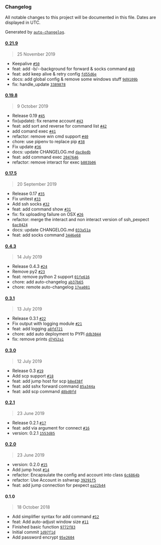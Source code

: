 ### Changelog

All notable changes to this project will be documented in this file. Dates are displayed in UTC.

Generated by [`auto-changelog`](https://github.com/CookPete/auto-changelog).

#### [0.21.9](https://github.com/WqyJh/sshx/compare/0.19.8...0.21.9)

> 25 November 2019

- Keepalive [`#50`](https://github.com/WqyJh/sshx/pull/50)
- feat: add -b/--background for forward & socks command [`#49`](https://github.com/WqyJh/sshx/pull/49)
- feat: add keep alive & retry config [`fd55d6e`](https://github.com/WqyJh/sshx/commit/fd55d6ee75fd716dab98eea589371ce8bc7f6cc9)
- docs: add global config & remove some windows stuff [`9d9109b`](https://github.com/WqyJh/sshx/commit/9d9109bdbda9edcaf4a6b639d486ae3777045f79)
- fix: handle_update [`3389878`](https://github.com/WqyJh/sshx/commit/33898780cbab02d4af2758a4c07c15910a6af9cd)

#### [0.19.8](https://github.com/WqyJh/sshx/compare/0.17.5...0.19.8)

> 9 October 2019

- Release 0.19 [`#45`](https://github.com/WqyJh/sshx/pull/45)
- fix(update): fix rename account [`#43`](https://github.com/WqyJh/sshx/pull/43)
- feat: add sort and reverse for command list [`#42`](https://github.com/WqyJh/sshx/pull/42)
- add comand exec [`#41`](https://github.com/WqyJh/sshx/pull/41)
- refactor: remove win cmd support [`#40`](https://github.com/WqyJh/sshx/pull/40)
- chore: use pipenv to replace pip [`#38`](https://github.com/WqyJh/sshx/pull/38)
- Fix update [`#36`](https://github.com/WqyJh/sshx/pull/36)
- docs: update CHANGELOG.md [`dac8edb`](https://github.com/WqyJh/sshx/commit/dac8edb1eaae3dd1c45364c24df33477f82baeff)
- feat: add command exec [`2047646`](https://github.com/WqyJh/sshx/commit/20476467d28742bf28bceca154009c4df1f094a7)
- refactor: remove interact for exec [`b803b06`](https://github.com/WqyJh/sshx/commit/b803b064fbe3a2ac56c11a2c2c745d9ae8d01704)

#### [0.17.5](https://github.com/WqyJh/sshx/compare/0.4.3...0.17.5)

> 20 September 2019

- Release 0.17 [`#35`](https://github.com/WqyJh/sshx/pull/35)
- Fix unitest [`#33`](https://github.com/WqyJh/sshx/pull/33)
- Add ssh socks [`#32`](https://github.com/WqyJh/sshx/pull/32)
- feat: add command show [`#31`](https://github.com/WqyJh/sshx/pull/31)
- fix: fix uploading failure on OSX [`#26`](https://github.com/WqyJh/sshx/pull/26)
- refactor: merge the interact and non interact version of ssh_pexpect [`6ac0424`](https://github.com/WqyJh/sshx/commit/6ac042412644745050fd2d85568c60b83a816d4e)
- docs: update CHANGELOG.md [`033a51a`](https://github.com/WqyJh/sshx/commit/033a51ac9585c3aed97a3d8698a9539443f651ea)
- feat: add socks command [`3446e68`](https://github.com/WqyJh/sshx/commit/3446e68bbe4d8849bd0ca6be26426b8066889b67)

#### [0.4.3](https://github.com/WqyJh/sshx/compare/0.3.1...0.4.3)

> 14 July 2019

- Release 0.4.3 [`#24`](https://github.com/WqyJh/sshx/pull/24)
- Remove py2 [`#23`](https://github.com/WqyJh/sshx/pull/23)
- feat: remove python 2 support [`01fe616`](https://github.com/WqyJh/sshx/commit/01fe6160dbe40bd336397297387e2a0b45777b1a)
- chore: add auto-changelog [`ab37b65`](https://github.com/WqyJh/sshx/commit/ab37b654d1fc52db3a631260d8fcfcffc4679a29)
- chore: remote auto-changelog [`17ea081`](https://github.com/WqyJh/sshx/commit/17ea081c8f615c79af04829709f62ba7efae83b5)

#### [0.3.1](https://github.com/WqyJh/sshx/compare/0.3.0...0.3.1)

> 13 July 2019

- Release 0.3.1 [`#22`](https://github.com/WqyJh/sshx/pull/22)
- Fix output with logging module [`#21`](https://github.com/WqyJh/sshx/pull/21)
- feat: add logging [`a8fd721`](https://github.com/WqyJh/sshx/commit/a8fd7210e556e145c9fdee7aac9a2d23f692520d)
- chore: add auto deployment to PYPI [`ddb3044`](https://github.com/WqyJh/sshx/commit/ddb304446121b13a39c09b8767c758ff0001b3d9)
- fix: remove prints [`d7452a1`](https://github.com/WqyJh/sshx/commit/d7452a1a498991b57130fbe5af78e7f957c0e8cf)

#### [0.3.0](https://github.com/WqyJh/sshx/compare/0.2.1...0.3.0)

> 12 July 2019

- Release 0.3 [`#19`](https://github.com/WqyJh/sshx/pull/19)
- Add scp support [`#18`](https://github.com/WqyJh/sshx/pull/18)
- feat: add jump host for scp [`b8ed38f`](https://github.com/WqyJh/sshx/commit/b8ed38fc1a93d1ba3d55695edd9b08ded7c1284c)
- feat: add sshx forward command [`85a344a`](https://github.com/WqyJh/sshx/commit/85a344ab6e081f6f807c4ff28d41d6c8ca3869c2)
- feat: add scp command [`48bd0fd`](https://github.com/WqyJh/sshx/commit/48bd0fd4200a9b9328c2c8b4b9379106a5ee9a40)

#### [0.2.1](https://github.com/WqyJh/sshx/compare/0.2.0...0.2.1)

> 23 June 2019

- Release 0.2.1 [`#17`](https://github.com/WqyJh/sshx/pull/17)
- feat: add via argument for connect [`#16`](https://github.com/WqyJh/sshx/pull/16)
- version: 0.2.1 [`1553d85`](https://github.com/WqyJh/sshx/commit/1553d85353dc9dd68734bb9184b2907f40ded419)

#### [0.2.0](https://github.com/WqyJh/sshx/compare/0.1.0...0.2.0)

> 23 June 2019

- version: 0.2.0 [`#15`](https://github.com/WqyJh/sshx/pull/15)
- Add jump host [`#14`](https://github.com/WqyJh/sshx/pull/14)
- refactor: Encapsulate the config and account into class [`6c6864b`](https://github.com/WqyJh/sshx/commit/6c6864bd296d1060f3d6fd873f2b4439df6900d0)
- refactor: Use Account in sshwrap [`39291f5`](https://github.com/WqyJh/sshx/commit/39291f5add0ffbe0e081989b58ba6914e09d7829)
- feat: add jump connection for pexpect [`ea22b44`](https://github.com/WqyJh/sshx/commit/ea22b4492ee2f3bd9f3892044e248d6f646e6513)

#### 0.1.0

> 18 October 2018

- Add simplifier syntax for add command [`#12`](https://github.com/WqyJh/sshx/pull/12)
- feat: Add auto-adjust window size [`#11`](https://github.com/WqyJh/sshx/pull/11)
- Finished basic function [`9772f83`](https://github.com/WqyJh/sshx/commit/9772f83ea3c9a3eb663fd08370af6b83c005750e)
- Initial commit [`1d97f1d`](https://github.com/WqyJh/sshx/commit/1d97f1d68ab4781c63a5f9fbbecd5417cd50b1ed)
- Add password encrypt [`95e2604`](https://github.com/WqyJh/sshx/commit/95e26049ec0cd22c671b88e8f6e4fd077e18a603)

